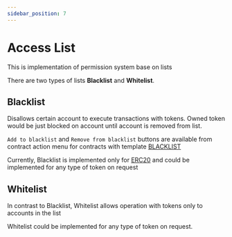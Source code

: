 ```yaml
---
sidebar_position: 7
---
```


# Access List

This is implementation of permission system base on lists

There are two types of lists **Blacklist** and **Whitelist**.

## Blacklist

Disallows certain account to execute transactions with tokens. Owned token would be just blocked on account until account is removed from list.

`Add to blacklist` and `Remove from blacklist` buttons are available from contract action menu for contracts with template [BLACKLIST](/docs/admin-panel/ERC20/token/)

Currently, Blacklist is implemented only for [ERC20](/docs/category/erc20/) and could be implemented for any type of token on request

## Whitelist

In contrast to Blacklist, Whitelist allows operation with tokens only to accounts in the list

Whitelist could be implemented for any type of token on request.
